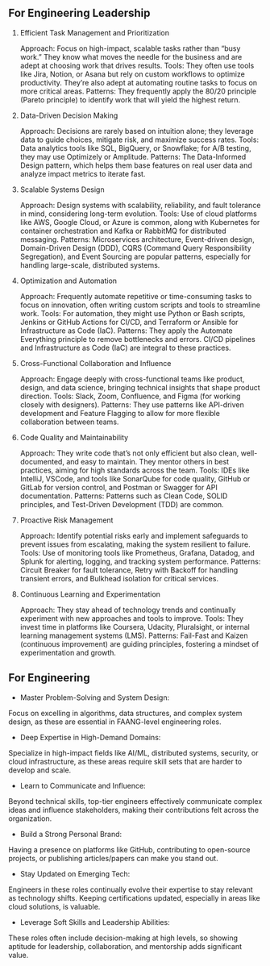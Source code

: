 ## For Engineering Leadership

1. Efficient Task Management and Prioritization

    Approach: Focus on high-impact, scalable tasks rather than “busy work.” They know what moves the needle for the business and are adept at choosing work that drives results.
    Tools: They often use tools like Jira, Notion, or Asana but rely on custom workflows to optimize productivity. They’re also adept at automating routine tasks to focus on more critical areas.
    Patterns: They frequently apply the 80/20 principle (Pareto principle) to identify work that will yield the highest return.

2. Data-Driven Decision Making

    Approach: Decisions are rarely based on intuition alone; they leverage data to guide choices, mitigate risk, and maximize success rates.
    Tools: Data analytics tools like SQL, BigQuery, or Snowflake; for A/B testing, they may use Optimizely or Amplitude.
    Patterns: The Data-Informed Design pattern, which helps them base features on real user data and analyze impact metrics to iterate fast.

3. Scalable Systems Design

    Approach: Design systems with scalability, reliability, and fault tolerance in mind, considering long-term evolution.
    Tools: Use of cloud platforms like AWS, Google Cloud, or Azure is common, along with Kubernetes for container orchestration and Kafka or RabbitMQ for distributed messaging.
    Patterns: Microservices architecture, Event-driven design, Domain-Driven Design (DDD), CQRS (Command Query Responsibility Segregation), and Event Sourcing are popular patterns, especially for handling large-scale, distributed systems.

4. Optimization and Automation

    Approach: Frequently automate repetitive or time-consuming tasks to focus on innovation, often writing custom scripts and tools to streamline work.
    Tools: For automation, they might use Python or Bash scripts, Jenkins or GitHub Actions for CI/CD, and Terraform or Ansible for Infrastructure as Code (IaC).
    Patterns: They apply the Automate Everything principle to remove bottlenecks and errors. CI/CD pipelines and Infrastructure as Code (IaC) are integral to these practices.

5. Cross-Functional Collaboration and Influence

    Approach: Engage deeply with cross-functional teams like product, design, and data science, bringing technical insights that shape product direction.
    Tools: Slack, Zoom, Confluence, and Figma (for working closely with designers).
    Patterns: They use patterns like API-driven development and Feature Flagging to allow for more flexible collaboration between teams.

6. Code Quality and Maintainability

    Approach: They write code that’s not only efficient but also clean, well-documented, and easy to maintain. They mentor others in best practices, aiming for high standards across the team.
    Tools: IDEs like IntelliJ, VSCode, and tools like SonarQube for code quality, GitHub or GitLab for version control, and Postman or Swagger for API documentation.
    Patterns: Patterns such as Clean Code, SOLID principles, and Test-Driven Development (TDD) are common.

7. Proactive Risk Management

    Approach: Identify potential risks early and implement safeguards to prevent issues from escalating, making the system resilient to failure.
    Tools: Use of monitoring tools like Prometheus, Grafana, Datadog, and Splunk for alerting, logging, and tracking system performance.
    Patterns: Circuit Breaker for fault tolerance, Retry with Backoff for handling transient errors, and Bulkhead isolation for critical services.

8. Continuous Learning and Experimentation

    Approach: They stay ahead of technology trends and continually experiment with new approaches and tools to improve.
    Tools: They invest time in platforms like Coursera, Udacity, Pluralsight, or internal learning management systems (LMS).
    Patterns: Fail-Fast and Kaizen (continuous improvement) are guiding principles, fostering a mindset of experimentation and growth.



## For Engineering 

- Master Problem-Solving and System Design:

Focus on excelling in algorithms, data structures, and complex system design, as these are essential in FAANG-level engineering roles.

- Deep Expertise in High-Demand Domains:

 Specialize in high-impact fields like AI/ML, distributed systems, security, or cloud infrastructure, as these areas require skill sets that are harder to develop and scale.

- Learn to Communicate and Influence:

Beyond technical skills, top-tier engineers effectively communicate complex ideas and influence stakeholders, making their contributions felt across the organization.

- Build a Strong Personal Brand:

Having a presence on platforms like GitHub, contributing to open-source projects, or publishing articles/papers can make you stand out.

- Stay Updated on Emerging Tech:

Engineers in these roles continually evolve their expertise to stay relevant as technology shifts. Keeping certifications updated, especially in areas like cloud solutions, is valuable.

- Leverage Soft Skills and Leadership Abilities: 

These roles often include decision-making at high levels, so showing aptitude for leadership, collaboration, and mentorship adds significant value.
